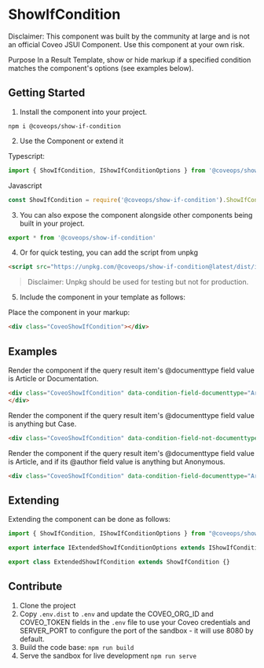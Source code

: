 # ShowIfCondition

Disclaimer: This component was built by the community at large and is not an official Coveo JSUI Component. Use this component at your own risk.

Purpose In a Result Template, show or hide markup if a specified condition matches the component's options (see examples below).

## Getting Started

1. Install the component into your project.

```
npm i @coveops/show-if-condition
```

2. Use the Component or extend it

Typescript:

```javascript
import { ShowIfCondition, IShowIfConditionOptions } from '@coveops/show-if-condition';
```

Javascript

```javascript
const ShowIfCondition = require('@coveops/show-if-condition').ShowIfCondition;
```

3. You can also expose the component alongside other components being built in your project.

```javascript
export * from '@coveops/show-if-condition'
```

4. Or for quick testing, you can add the script from unpkg

```html
<script src="https://unpkg.com/@coveops/show-if-condition@latest/dist/index.min.js"></script>
```

> Disclaimer: Unpkg should be used for testing but not for production.

5. Include the component in your template as follows:

Place the component in your markup:

```html
<div class="CoveoShowIfCondition"></div>
```
## Examples
Render the component if the query result item's @documenttype field value is Article or Documentation.
```html
<div class="CoveoShowIfCondition" data-condition-field-documenttype="Article, Documentation">
</div>
```
Render the component if the query result item's @documenttype field value is anything but Case.
```html
<div class="CoveoShowIfCondition" data-condition-field-not-documenttype="Case">...</div>
```
Render the component if the query result item's @documenttype field value is Article, and if its @author field value is anything but Anonymous.
```html
<div class="CoveoShowIfCondition" data-condition-field-documenttype="Article" data-condition-field-not-author="Anonymous">...</div>
```



## Extending

Extending the component can be done as follows:

```javascript
import { ShowIfCondition, IShowIfConditionOptions } from "@coveops/show-if-condition";

export interface IExtendedShowIfConditionOptions extends IShowIfConditionOptions {}

export class ExtendedShowIfCondition extends ShowIfCondition {}
```

## Contribute

1. Clone the project
2. Copy `.env.dist` to `.env` and update the COVEO_ORG_ID and COVEO_TOKEN fields in the `.env` file to use your Coveo credentials and SERVER_PORT to configure the port of the sandbox - it will use 8080 by default.
3. Build the code base: `npm run build`
4. Serve the sandbox for live development `npm run serve`